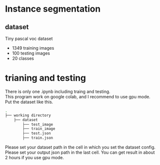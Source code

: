 # Instance segmentation
## dataset
  Tiny pascal voc dataset
  - 1349 training images
  - 100 testing images
  - 20 classes

# trianing and testing
There is only one .ipynb including traing and testing.  
This program work on google colab, and I recommend to use gpu mode.  
Put the dataset like this.
```bash
.
├── working directory
    ├── dataset
        ├── test_image
        ├── train_image
        ├── test.json
        ├── train.json
```
Please set your dataset path in the cell in which you set the dataset config.
Please set your output json path in the last cell.
You can get result in about 2 hours if you use gpu mode.
